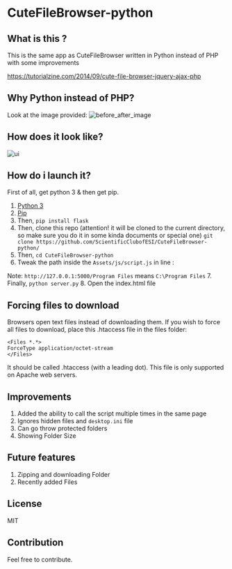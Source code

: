 
CuteFileBrowser-python
======

What is this ?
------

This is the same app as CuteFileBrowser written in Python instead of PHP with some improvements

https://tutorialzine.com/2014/09/cute-file-browser-jquery-ajax-php

Why Python instead of PHP?
------
Look at the image provided:
![before_after_image](https://github.com/ScientificClubofESI/CuteFileBrowser-python/raw/master/Preview/Speed_PHP_Python.png?raw=true "Before-After")

How does it look like?
------
![ui](https://github.com/ScientificClubofESI/CuteFileBrowser-python/raw/master/Preview/CuteFileBrowser.jpg "UI")


How do i launch it?
------

First of all, get python 3 & then get pip.

1. [Python 3](https://www.python.org/downloads/)
2. [Pip](https://pip.pypa.io/en/stable/installing/)
3. Then, ```pip install flask```
4. Then, clone this repo (attention! it will be cloned to the current directory, so make sure you do it in some kinda documents or special one) ```git clone https://github.com/ScientificClubofESI/CuteFileBrowser-python/ ```
5. Then, ```cd CuteFileBrowser-python```
6. Tweak the path inside the ```Assets/js/script.js``` in line :

Note: ```http://127.0.0.1:5000/Program Files``` means ```C:\Program Files```
7. Finally, ```python server.py```
8. Open the index.html file

Forcing files to download
------
Browsers open text files instead of downloading them. If you wish to force all files to download, place this .htaccess file in the files folder:
```
<Files *.*>
ForceType application/octet-stream
</Files>
```
It should be called .htaccess (with a leading dot). This file is only supported on Apache web servers.


Improvements
------
1. Added the ability to call the script multiple times in the same page
2. Ignores hidden files and ```desktop.ini``` file
3. Can go throw protected folders 
4. Showing Folder Size

Future features
------
1. Zipping and downloading Folder
2. Recently added Files

License
------
MIT

Contribution
------
Feel free to contribute.
